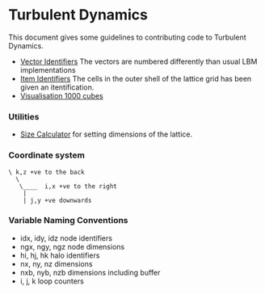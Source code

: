 # Turbulent Dynamics


This document gives some guidelines to contributing code to Turbulent Dynamics.

 * [Vector Identifiers](graphics/arrows.html) The vectors are numbered differently than usual LBM implementations
 * [Item Identifiers](graphics/cube.html) The cells in the outer shell of the lattice grid has been given an itentification.
 * [Visualisation 1000 cubes](graphics/1000.html) 

 
 
 ### Utilities
 
 * [Size Calculator](tools/calc-sizes.html) for setting dimensions of the lattice.


### Coordinate system
```
\ k,z +ve to the back
  \
   \____  i,x +ve to the right
    |
    | j,y +ve downwards
``` 

### Variable Naming Conventions
 * idx, idy, idz node identifiers
 * ngx, ngy, ngz node dimensions
 * hi, hj, hk halo identifiers
 * nx, ny, nz dimensions
 * nxb, nyb, nzb dimensions including buffer
 * i, j, k loop counters
